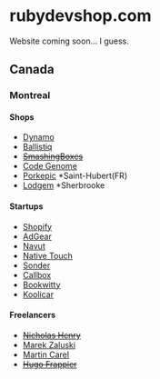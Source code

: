 # rubydevshop.com

Website coming soon... I guess.

## Canada
### Montreal
#### Shops
- [Dynamo](http://www.godynamo.com/)
- [Ballistiq](http://www.ballistiq.com/)
- ~~[SmashingBoxes](http://smashingboxes.com/)~~
- [Code Genome](http://codegenome.com/en)
- [Porkepic](http://porkepic.com/) *Saint-Hubert(FR)
- [Lodgem](http://www.lodgem.com/en) *Sherbrooke

#### Startups
- [Shopify](http://www.shopify.ca/)
- [AdGear](http://adgear.com/)
- [Navut](http://www.navut.com/)
- [Native Touch](http://www.nativetouch.com/)
- [Sonder](https://www.sonder.com/)
- [Callbox](http://www.usecallbox.com/)
- [Bookwitty](https://www.bookwitty.com/)
- [Koolicar](https://www.koolicar.com/)

#### Freelancers
- ~~[Nicholas Henry](http://www.firsthand.ca/)~~
- [Marek Zaluski](http://www.marekzaluski.com/)
- [Martin Carel](https://twitter.com/cawel)
- ~~[Hugo Frappier](http://www.cekoya.com/site/fr/accueil)~~
